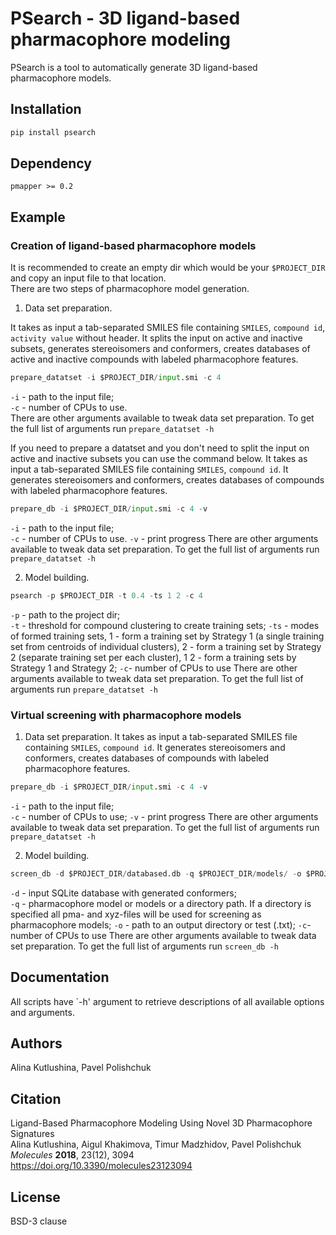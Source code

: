 # PSearch - 3D ligand-based pharmacophore modeling

PSearch is a tool to automatically generate 3D ligand-based pharmacophore models.

## Installation

```bash
pip install psearch
```

## Dependency

`pmapper >= 0.2`  

## Example

### Creation of ligand-based pharmacophore models
It is recommended to create an empty dir which would be your `$PROJECT_DIR` and copy an input file to that location.  
There are two steps of pharmacophore model generation.  

1. Data set preparation. 

It takes as input a tab-separated SMILES file containing `SMILES`, `compound id`, `activity value` without header. It splits the input on active and inactive subsets, generates stereoisomers and conformers, creates databases of active and inactive compounds with labeled pharmacophore features.
```python
prepare_datatset -i $PROJECT_DIR/input.smi -c 4
```
`-i` - path to the input file;  
`-c` - number of CPUs to use.  
There are other arguments available to tweak data set preparation. To get the full list of arguments run `prepare_datatset -h`  

If you need to prepare a datatset and you don't need to split the input on active and inactive subsets you can use the command below. 
It takes as input a tab-separated SMILES file containing `SMILES`, `compound id`. It generates stereoisomers and conformers, creates databases of compounds with labeled pharmacophore features. 
```python
prepare_db -i $PROJECT_DIR/input.smi -c 4 -v
```
`-i` - path to the input file;  
`-c` - number of CPUs to use. 
`-v` - print progress 
There are other arguments available to tweak data set preparation. To get the full list of arguments run `prepare_datatset -h`  


2. Model building.  

```python
psearch -p $PROJECT_DIR -t 0.4 -ts 1 2 -c 4
```
`-p` - path to the project dir;  
`-t` - threshold for compound clustering to create training sets;
`-ts` - modes of formed training sets, 1 - form a training set by Strategy 1 (a single training set from centroids of individual clusters), 2 - form a training set by Strategy 2 (separate training set per each cluster), 1 2 - form a training sets by Strategy 1 and Strategy 2;
`-c`- number of CPUs to use
There are other arguments available to tweak data set preparation. To get the full list of arguments run `prepare_datatset -h`  

### Virtual screening with pharmacophore models 

1. Data set preparation. It takes as input a tab-separated SMILES file containing `SMILES`, `compound id`. It generates stereoisomers and conformers, creates databases of compounds with labeled pharmacophore features.

```python
prepare_db -i $PROJECT_DIR/input.smi -c 4 -v
```
`-i` - path to the input file;  
`-c` - number of CPUs to use;
`-v` - print progress 
There are other arguments available to tweak data set preparation. To get the full list of arguments run `prepare_datatset -h`  

2. Model building.  

```python
screen_db -d $PROJECT_DIR/databased.db -q $PROJECT_DIR/models/ -o $PROJECT_DIR/screen/ -c 4
```
`-d` - input SQLite database with generated conformers;  
`-q` - pharmacophore model or models or a directory path. If a directory is specified all pma- and xyz-files will be used for screening as pharmacophore models;
`-o` - path to an output directory or test (.txt);
`-c`- number of CPUs to use
There are other arguments available to tweak data set preparation. To get the full list of arguments run `screen_db -h`  

## Documentation

All scripts have `-h' argument to retrieve descriptions of all available options and arguments.

## Authors
Alina Kutlushina, Pavel Polishchuk

## Citation
Ligand-Based Pharmacophore Modeling Using Novel 3D Pharmacophore Signatures  
Alina Kutlushina, Aigul Khakimova, Timur Madzhidov, Pavel Polishchuk  
*Molecules* **2018**, 23(12), 3094  
https://doi.org/10.3390/molecules23123094

## License
BSD-3 clause
